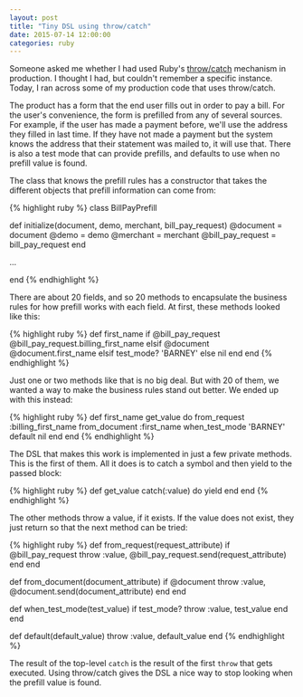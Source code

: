 ```yaml
---
layout: post
title: "Tiny DSL using throw/catch"
date: 2015-07-14 12:00:00
categories: ruby
---
```


Someone asked me whether I had used Ruby's [throw/catch][1] mechanism
in production.  I thought I had, but couldn't remember a specific
instance.  Today, I ran across some of my production code that uses
throw/catch.

The product has a form that the end user fills out in order to pay a
bill.  For the user's convenience, the form is prefilled from any of
several sources.  For example, if the user has made a payment before,
we'll use the address they filled in last time.  If they have not made
a payment but the system knows the address that their statement was
mailed to, it will use that.  There is also a test mode that can
provide prefills, and defaults to use when no prefill value is found.

The class that knows the prefill rules has a constructor that takes
the different objects that prefill information can come from:

{% highlight ruby %}
class BillPayPrefill

  def initialize(document, demo, merchant, bill_pay_request)
    @document = document
    @demo = demo
    @merchant = merchant
    @bill_pay_request = bill_pay_request
  end

  ...

end
{% endhighlight %}

There are about 20 fields, and so 20 methods to encapsulate the
business rules for how prefill works with each field.  At first, these
methods looked like this:

{% highlight ruby %}
def first_name
  if @bill_pay_request
    @bill_pay_request.billing_first_name
  elsif @document
    @document.first_name
  elsif test_mode?
    'BARNEY'
  else
    nil
  end
end
{% endhighlight %}

Just one or two methods like that is no big deal.  But with 20 of
them, we wanted a way to make the business rules stand out better.  We
ended up with this instead:

{% highlight ruby %}
def first_name
  get_value do
    from_request :billing_first_name
    from_document :first_name
    when_test_mode 'BARNEY'
    default nil
  end
end
{% endhighlight %}

The DSL that makes this work is implemented in just a few private
methods.  This is the first of them.  All it does is to catch a symbol
and then yield to the passed block:

{% highlight ruby %}
def get_value
  catch(:value) do
    yield
  end
end
{% endhighlight %}

The other methods throw a value, if it exists.  If the value does not
exist, they just return so that the next method can be tried:

{% highlight ruby %}
def from_request(request_attribute)
  if @bill_pay_request
    throw :value, @bill_pay_request.send(request_attribute)
  end
end

def from_document(document_attribute)
  if @document
    throw :value, @document.send(document_attribute)
  end
end

def when_test_mode(test_value)
  if test_mode?
    throw :value, test_value
  end
end

def default(default_value)
  throw :value, default_value
end
{% endhighlight %}

The result of the top-level `catch` is the result of the first `throw`
that gets executed.  Using throw/catch gives the DSL a nice way to
stop looking when the prefill value is found.

[1]: http://rubylearning.com/blog/2011/07/12/throw-catch-raise-rescue--im-so-confused/
